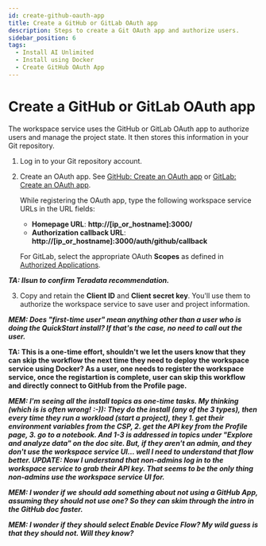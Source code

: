 ```yaml
---
id: create-github-oauth-app
title: Create a GitHub or GitLab OAuth app
description: Steps to create a Git OAuth app and authorize users.
sidebar_position: 6
tags:
  - Install AI Unlimited
  - Install using Docker
  - Create GitHub OAuth App
---
```


# Create a GitHub or GitLab OAuth app

The workspace service uses the GitHub or GitLab OAuth app to authorize users and manage the project state. It then stores this information in your Git repository.

1. Log in to your Git repository account.
2. Create an OAuth app. See [GitHub: Create an OAuth app](https://docs.github.com/en/apps/oauth-apps/building-oauth-apps/creating-an-oauth-app) or [GitLab: Create an OAuth app](https://docs.gitlab.com/ee/integration/oauth_provider.html).
  
    While registering the OAuth app, type the following workspace service URLs in the URL fields:
  
    * **Homepage URL**: **http://[ip_or_hostname]:3000/**
    * **Authorization callback URL**: **http://[ip_or_hostname]:3000/auth/github/callback**
    
    For GitLab, select the appropriate OAuth **Scopes** as defined in [Authorized Applications](https://docs.gitlab.com/ee/integration/oauth_provider.html#view-all-authorized-applications).

***TA: Ilsun to confirm Teradata recommendation.***

3.	Copy and retain the **Client ID** and **Client secret key**. You'll use them to authorize the workspace service to save user and project information.

***MEM: Does "first-time user" mean anything other than a user who is doing the QuickStart install? If that's the case, no need to call out the user.***

**TA: This is a one-time effort, shouldn't we let the users know that they can skip the workflow the next time they need to deploy the workspace service using Docker? As a user, one needs to register the workspace service, once the registartion is complete, user can skip this workflow and directly connect to GitHub from the Profile page.**

***MEM: I'm seeing all the install topics as one-time tasks. My thinking (which is is often wrong! :-)): They do the install (any of the 3 types), then every time they run a workload (start a project), they 1. get their environment variables from the CSP, 2. get the API key from the Profile page, 3. go to a notebook. And 1-3 is addressed in topics under "Explore and analyze data" on the doc site. But, if they aren't an admin, and they don't use the workspace service UI... well I need to understand that flow better. UPDATE: Now I understand that non-admins log in to the workspace service to grab their API key. That seems to be the only thing non-admins use the workspace service UI for.***

***MEM: I wonder if we should add something about not using a GitHub App, assuming they should not use one? So they can skim through the intro in the GitHub doc faster.***

***MEM: I wonder if they should select Enable Device Flow? My wild guess is that they should not. Will they know?***